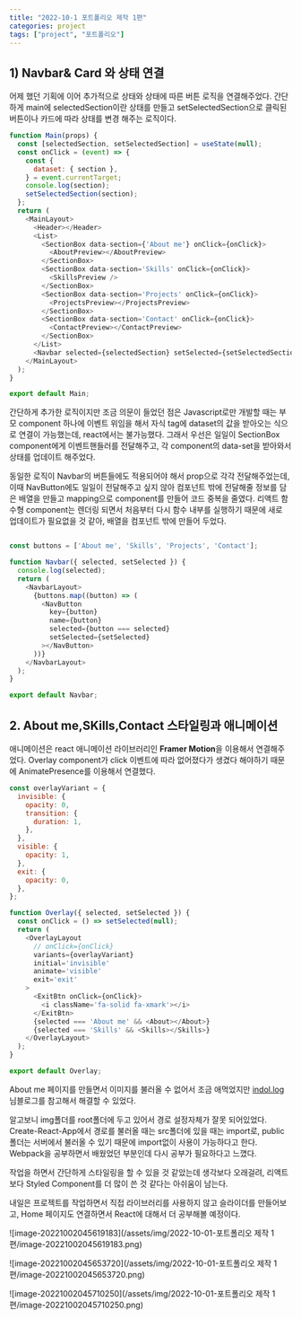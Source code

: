 ```yaml
---
title: "2022-10-1 포트폴리오 제작 1편"
categories: project
tags: ["project", "포트폴리오"]
---
```




## 1)  Navbar& Card 와 상태 연결

어제 했던 기획에 이어 추가적으로 상태와 상태에 따른 버튼 로직을 연결해주었다. 간단하게 main에 selectedSection이란 상태를 만들고 setSelectedSection으로 클릭된 버튼이나 카드에 따라 상태를 변경 해주는 로직이다.

```javascript
function Main(props) {
  const [selectedSection, setSelectedSection] = useState(null);
  const onClick = (event) => {
    const {
      dataset: { section },
    } = event.currentTarget;
    console.log(section);
    setSelectedSection(section);
  };
  return (
    <MainLayout>
      <Header></Header>
      <List>
        <SectionBox data-section={'About me'} onClick={onClick}>
          <AboutPreview></AboutPreview>
        </SectionBox>
        <SectionBox data-section='Skills' onClick={onClick}>
          <SkillsPreview />
        </SectionBox>
        <SectionBox data-section='Projects' onClick={onClick}>
          <ProjectsPreview></ProjectsPreview>
        </SectionBox>
        <SectionBox data-section='Contact' onClick={onClick}>
          <ContactPreview></ContactPreview>
        </SectionBox>
      </List>
      <Navbar selected={selectedSection} setSelected={setSelectedSection} />
    </MainLayout>
  );
}

export default Main;
```



 간단하게 추가한 로직이지만 조금 의문이 들었던 점은 Javascript로만 개발할 때는 부모 component 하나에 이벤트 위임을 해서 자식 tag에 dataset의 값을 받아오는 식으로 연결이 가능했는데, react에서는 불가능했다. 그래서 우선은 일일이 SectionBox component에게 이벤트핸들러를 전달해주고, 각 component의 data-set을 받아와서 상태를 업데이트 해주었다.



 동일한 로직이 Navbar의 버튼들에도 적용되어야 해서 prop으로 각각 전달해주었는데, 이때 NavButton에도 일일이 전달해주고 싶지 않아 컴포넌트 밖에 전달해줄 정보를 담은 배열을 만들고 mapping으로 component를 만들어 코드 중복을 줄였다. 리액트 함수형 component는 렌더링 되면서 처음부터 다시 함수 내부를 실행하기 때문에 새로 업데이트가 필요없을 것 같아, 배열을 컴포넌트 밖에 만들어 두었다.



```javascript

const buttons = ['About me', 'Skills', 'Projects', 'Contact'];

function Navbar({ selected, setSelected }) {
  console.log(selected);
  return (
    <NavbarLayout>
      {buttons.map((button) => (
        <NavButton
          key={button}
          name={button}
          selected={button === selected}
          setSelected={setSelected}
        ></NavButton>
      ))}
    </NavbarLayout>
  );
}

export default Navbar;
```



## 2. About me,SKills,Contact 스타일링과 애니메이션



애니메이션은 react 애니메이션 라이브러리인 <b>Framer Motion</b>을 이용해서 연결해주었다. Overlay component가 click 이벤트에 따라 없어졌다가 생겼다 해야하기 때문에 AnimatePresence를 이용해서 연결했다.

```javascript
const overlayVariant = {
  invisible: {
    opacity: 0,
    transition: {
      duration: 1,
    },
  },
  visible: {
    opacity: 1,
  },
  exit: {
    opacity: 0,
  },
};

function Overlay({ selected, setSelected }) {
  const onClick = () => setSelected(null);
  return (
    <OverlayLayout
      // onClick={onClick}
      variants={overlayVariant}
      initial='invisible'
      animate='visible'
      exit='exit'
    >
      <ExitBtn onClick={onClick}>
        <i className='fa-solid fa-xmark'></i>
      </ExitBtn>
      {selected === 'About me' && <About></About>}
      {selected === 'Skills' && <Skills></Skills>}
    </OverlayLayout>
  );
}

export default Overlay;

```



 About me 페이지를 만들면서 이미지를 불러올 수 없어서 조금 애먹었지만 [indol.log](https://velog.io/@ingdol2/React-image-%EA%B2%BD%EB%A1%9C-%EC%84%A4%EC%A0%95%ED%95%98%EA%B8%B0) 님블로그를 참고해서 해결할 수 있었다.

알고보니 img폴더를 root폴더에 두고 있어서 경로 설정자체가 잘못 되어있었다. Create-React-App에서 경로를 불러올 때는 src폴더에 있을 때는 import로, public 폴더는 서버에서 불러올 수 있기 때문에 import없이 사용이 가능하다고 한다. Webpack을 공부하면서 배웠었던 부분인데 다시 공부가 필요하다고 느꼈다.



 작업을 하면서 간단하게 스타일링을 할 수 있을 것 같았는데 생각보다 오래걸려, 리액트보다 Styled Component를 더 많이 쓴 것 같다는 아쉬움이 남는다.

내일은 프로젝트를 작업하면서 직접 라이브러리를 사용하지 않고 슬라이더를 만들어보고, Home 페이지도 연결하면서 React에 대해서 더 공부해볼 예정이다.



![image-20221002045619183](/assets/img/2022-10-01-포트폴리오 제작 1편/image-20221002045619183.png)



![image-20221002045653720](/assets/img/2022-10-01-포트폴리오 제작 1편/image-20221002045653720.png)



![image-20221002045710250](/assets/img/2022-10-01-포트폴리오 제작 1편/image-20221002045710250.png)
